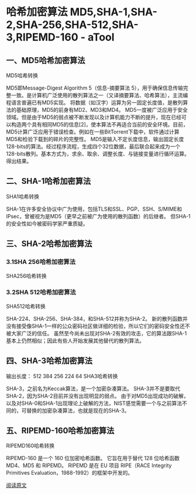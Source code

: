 哈希加密算法 MD5,SHA-1,SHA-2,SHA-256,SHA-512,SHA-3,RIPEMD-160 - aTool
=============

## 一、MD5哈希加密算法



MD5哈希转换


MD5即Message-Digest Algorithm 5（信息-摘要算法 5），用于确保信息传输完整一致。是计算机广泛使用的散列算法之一（又译摘要算法、哈希算法），主流编程语言普遍已有MD5实现。 将数据（如汉字）运算为另一固定长度值，是散列算法的基础原理，MD5的前身有MD2、MD3和MD4。
MD5一度被广泛应用于安全领域。但是由于MD5的弱点被不断发现以及计算机能力不断的提升，现在已经可以构造两个具有相同MD5的信息[2]，使本算法不再适合当前的安全环境。目前，MD5计算广泛应用于错误检查。例如在一些BitTorrent下载中，软件通过计算MD5和检验下载到的碎片的完整性。
MD5是输入不定长度信息，输出固定长度128-bits的算法。经过程序流程，生成四个32位数据，最后联合起来成为一个128-bits散列。基本方式为，求余、取余、调整长度、与链接变量进行循环运算。得出结果。
## 二、SHA-1哈希加密算法



SHA1哈希转换


SHA-1在许多安全协议中广为使用，包括TLS和SSL、PGP、SSH、S/MIME和IPsec，曾被视为是MD5（更早之前被广为使用的散列函数）的后继者。
但SHA-1的安全性如今被密码学家严重质疑。
## 三、SHA-2哈希加密算法

### 3.1SHA 256哈希加密算法


SHA256哈希转换


### 3.2SHA 512哈希加密算法


SHA512哈希转换


SHA-224、SHA-256、SHA-384，和SHA-512并称为SHA-2。
新的散列函数并没有接受像SHA-1一样的公众密码社区做详细的检验，所以它们的密码安全性还不被大家广泛的信任。
虽然至今尚未出现对SHA-2有效的攻击，它的算法跟SHA-1基本上仍然相似；因此有些人开始发展其他替代的散列算法。
## 四、SHA-3哈希加密算法



输出长度：  512  384  256  224  64  SHA3哈希转换


SHA-3，之前名为Keccak算法，是一个加密杂凑算法。
SHA-3并不是要取代SHA-2，因为SHA-2目前并没有出现明显的弱点。
由于对MD5出现成功的破解，以及对SHA-0和SHA-1出现理论上破解的方法，NIST感觉需要一个与之前算法不同的，可替换的加密杂凑算法，也就是现在的SHA-3。
## 五、RIPEMD-160哈希加密算法



RIPEMD160哈希转换


RIPEMD-160 是一个 160 位加密哈希函数。
它旨在用于替代 128 位哈希函数 MD4、MD5 和 RIPEMD。
RIPEMD 是在 EU 项目 RIPE（RACE Integrity Primitives Evaluation，1988-1992）的框架中开发的。

[阅读原文](http://www.atool.org/hash.php)


